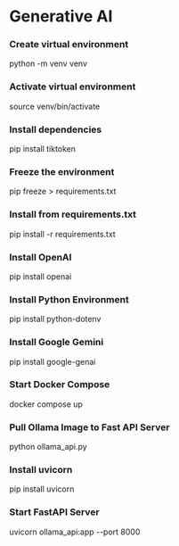 # Generative AI

### Create virtual environment

python -m venv venv

### Activate virtual environment

source venv/bin/activate

### Install dependencies

pip install tiktoken

### Freeze the environment

pip freeze > requirements.txt

### Install from requirements.txt

pip install -r requirements.txt

### Install OpenAI

pip install openai

### Install Python Environment

pip install python-dotenv

### Install Google Gemini

pip install google-genai

### Start Docker Compose

docker compose up

### Pull Ollama Image to Fast API Server

python ollama_api.py

### Install uvicorn

pip install uvicorn

### Start FastAPI Server

uvicorn ollama_api:app --port 8000
